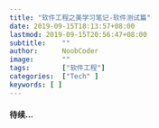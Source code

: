 ```yaml
---
title: "软件工程之美学习笔记-软件测试篇"
date: 2019-09-15T18:13:57+08:00
lastmod: 2019-09-15T20:56:47+08:00
subtitle:    ""  
author:      NoobCoder
image:       ""
tags:        ["软件工程"]
categories:  ["Tech" ]
keywords: [ ]
---
```


#### 待续...